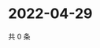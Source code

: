 # 2022-04-29

共 0 条

<!-- BEGIN WEIBO -->
<!-- 最后更新时间 Fri Apr 29 2022 13:18:12 GMT+0800 (China Standard Time) -->

<!-- END WEIBO -->
